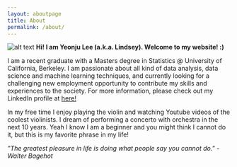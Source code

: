 ```yaml
---
layout: aboutpage
title: About
permalink: /about/
---
```

<!-- profile image -->
![alt text](/images/about.jpg "profile pic on About")
**Hi! I am Yeonju Lee (a.k.a. Lindsey). Welcome to my website! :)**

I am a recent graduate with a Masters degree in Statistics @ University of California, Berkeley. I am passionate about all kind of data analysis, data science and machine learning techniques, and currently looking for a challenging new employment opportunity to contribute my skills and experiences to the society. For more information, please check out my LinkedIn profile at [here!](https://www.linkedin.com/in/lindsey-lee-1a9013a7)

In my free time I enjoy playing the violin and watching Youtube videos of the coolest violinists. I dream of performing a concerto with orchestra in the next 10 years. Yeah I know I am a beginner and you might think I cannot do it, but this is my favorite phrase in my life!

*"The greatest pleasure in life is doing what people say you cannot do." - Walter Bagehot*
